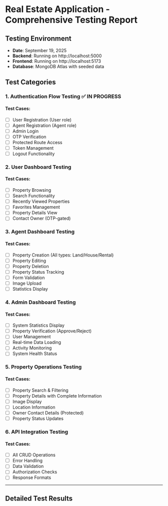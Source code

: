 # Real Estate Application - Comprehensive Testing Report

## Testing Environment
- **Date**: September 19, 2025
- **Backend**: Running on http://localhost:5000
- **Frontend**: Running on http://localhost:5173
- **Database**: MongoDB Atlas with seeded data

## Test Categories

### 1. Authentication Flow Testing ✅ IN PROGRESS

#### Test Cases:
- [ ] User Registration (User role)
- [ ] Agent Registration (Agent role) 
- [ ] Admin Login
- [ ] OTP Verification
- [ ] Protected Route Access
- [ ] Token Management
- [ ] Logout Functionality

### 2. User Dashboard Testing

#### Test Cases:
- [ ] Property Browsing
- [ ] Search Functionality
- [ ] Recently Viewed Properties
- [ ] Favorites Management
- [ ] Property Details View
- [ ] Contact Owner (OTP-gated)

### 3. Agent Dashboard Testing

#### Test Cases:
- [ ] Property Creation (All types: Land/House/Rental)
- [ ] Property Editing
- [ ] Property Deletion
- [ ] Property Status Tracking
- [ ] Form Validation
- [ ] Image Upload
- [ ] Statistics Display

### 4. Admin Dashboard Testing

#### Test Cases:
- [ ] System Statistics Display
- [ ] Property Verification (Approve/Reject)
- [ ] User Management
- [ ] Real-time Data Loading
- [ ] Activity Monitoring
- [ ] System Health Status

### 5. Property Operations Testing

#### Test Cases:
- [ ] Property Search & Filtering
- [ ] Property Details with Complete Information
- [ ] Image Display
- [ ] Location Information
- [ ] Owner Contact Details (Protected)
- [ ] Property Status Updates

### 6. API Integration Testing

#### Test Cases:
- [ ] All CRUD Operations
- [ ] Error Handling
- [ ] Data Validation
- [ ] Authorization Checks
- [ ] Response Formats

---

## Detailed Test Results
